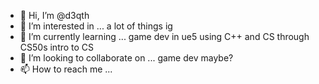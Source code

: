 - 👋 Hi, I’m @d3qth
- 👀 I’m interested in ... a lot of things ig
- 🌱 I’m currently learning ... game dev in ue5 using C++ and CS through CS50s intro to CS
- 💞️ I’m looking to collaborate on ... game dev maybe? 
- 📫 How to reach me ... 

<!---
d3qth/d3qth is a ✨ special ✨ repository because its `README.md` (this file) appears on your GitHub profile.
You can click the Preview link to take a look at your changes.
--->
